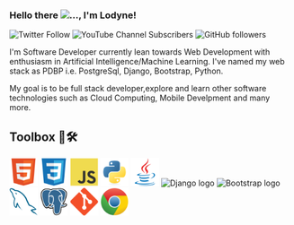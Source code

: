 ### Hello there <img src="https://raw.githubusercontent.com/MartinHeinz/MartinHeinz/master/wave.gif" width="30px">..., I'm Lodyne!


![Twitter Follow](https://img.shields.io/twitter/follow/lodynemark?style=social)  ![YouTube Channel Subscribers](https://img.shields.io/youtube/channel/subscribers/UCIxVNqfUy6oznqTM40uCFBQ?style=social) ![GitHub followers](https://img.shields.io/github/followers/lodyne?style=social)

I'm Software Developer currently lean towards Web Development with enthusiasm in Artificial Intelligence/Machine Learning.
I've named my web stack as PDBP i.e. PostgreSql, Django, Bootstrap, Python.

My goal is to be full stack developer,explore and learn other software technologies such as Cloud Computing, Mobile Develpment and many more.

## Toolbox 🧰🛠 

<img src="https://github.com/devicons/devicon/blob/master/icons/html5/html5-original.svg" alt="HTML logo" width="50" height="50" /> <img src="https://github.com/devicons/devicon/blob/master/icons/css3/css3-original.svg" alt="CSS logo" width="50" height="50" /> <img src="https://github.com/devicons/devicon/blob/master/icons/javascript/javascript-original.svg" alt="JavaScript logo" width="50" height="50" /> <img src="https://github.com/devicons/devicon/blob/master/icons/python/python-original.svg" alt="Python logo" width="50" height="50" /> <img src="https://github.com/devicons/devicon/blob/master/icons/java/java-original.svg" alt="Java logo" width="50" height="50" /> <img src="https://cdn.worldvectorlogo.com/logos/django.svg" alt="Django logo" width="50" height="50" /> <img src="https://cdn.worldvectorlogo.com/logos/bootstrap-4.svg" alt="Bootstrap logo" width="50" height="50" /> <img src="https://github.com/devicons/devicon/blob/master/icons/mysql/mysql-original.svg" alt="Mysql logo" width="50" height="50" /> <img src="https://github.com/devicons/devicon/blob/master/icons/postgresql/postgresql-original.svg" alt="PostgreSql logo" width="50" height="50" /> <img src="https://github.com/devicons/devicon/blob/master/icons/git/git-original.svg" alt="Git logo" width="50" height="50" /> <img src="https://github.com/devicons/devicon/blob/master/icons/chrome/chrome-original.svg" alt="Chrome logo" width="50" height="50" />
